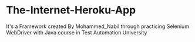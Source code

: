 # The-Internet-Heroku-App
It's a Framework created By Mohammed_Nabil through practicing Selenium WebDriver with Java course in Test Automation University

